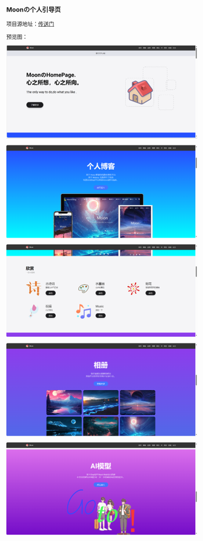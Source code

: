 ### Moonの个人引导页

项目源地址：[传送门](https://github.com/zhheo/HeoWeb)

预览图：

![daohang](/yulan/daohang.png)

![daohang-2](/yulan/daohang-2.png)

![daohang-3](/yulan/daohang-3.png)

![daohang-4](/yulan/daohang-4.png)

![daohang-4](/yulan/daohang-5.png)

